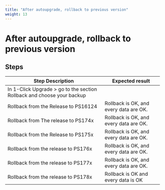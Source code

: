 ```yaml
---
title: "After autoupgrade, rollback to previous version"
weight: 13
---
```


# After autoupgrade, rollback to previous version
## Steps
| Step Description | Expected result |
| ----- | ----- |
| In 1-Click Upgrade > go to the section Rollback and choose your backup |  |
| Rollback from the Release to PS16124 | Rollback is OK, and every data are OK. |
| Rollback from The release to PS174x | Rollback is OK, and every data are OK. |
| Rollback from the Release to PS175x | Rollback is OK, and every data are OK. |
| Rollback from the release to PS176x | Rollback is OK, and every data are OK. |
| Rollback from the release to PS177x | Rollback is OK, and every data are OK. |
| Rollback from the release to PS178x | Rollback is OK and every data is OK |
